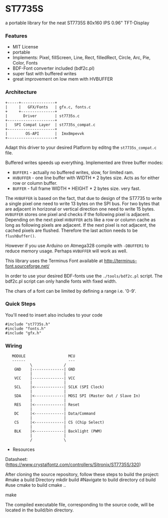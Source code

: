 ST7735S
=======

a portable library for the neat ST7735S 80x160 IPS 0.96" TFT-Display

### Features

 * MIT License
 * portable
 * Implements: Pixel, fillScreen, Line, Rect, filledRect, Circle, Arc, Pie, Color, Fonts
 * BDF-Font converter included (bdf2c.pl) 
 * super fast with buffered writes
 * great improvement on low mem with HVBUFFER


### Architecture

```
+-----+---------------+
|     |   GFX/Fonts   | gfx.c, fonts.c
+     +---------------+
|       Driver        | st7735s.c
+---------------------+
|   SPI Compat Layer  | st7735s_compat.c
+---------------------+
|        OS-API       |  Imx8mpevvk 
+---------------------+
```

Adapt this driver to your desired Platform by editng the `st7735s_compat.c` file.

Buffered writes speeds up everything. Implemented are three buffer modes:

 * `BUFFER1`  - actually no buffered writes, slow, for limited ram.
 * `HVBUFFER` - one line buffer with WIDTH * 2 bytes size. Acts as for either
    row or column buffer. 
 * `BUFFER`   - full frame WIDTH * HEIGHT * 2 bytes size. very fast.

The `HVBUFFER` is based on the fact, that due to design of the ST7735 to write
a single pixel one need to write 13 bytes on the SPI bus. For two bytes that are
adjacent in horizonal or vertical direction one need to write 15 bytes.
`HVBUFFER` stores one pixel and checks if the following pixel is adjacent.
Depending on the next pixel `HVBUFFER` acts like a row or column cache as long
as following pixels are adjacent. If the next pixel is not adjacent, the
cached pixels are flushed. Therefore the last action needs to be `flushBuffer()`.

However if you use Arduino on  Atmega328 compile with `-DBUFFER1` to 
reduce memory usage. Perhaps `HVBUFFER` will work as well.

This library uses the Terminus Font available at
http://terminus-font.sourceforge.net/

In order to use your desired BDF-fonts use the `./tools/bdf2c.pl` script.
The bdf2c.pl script can only handle fonts with fixed width.

The chars of a font can be limited by defining a range i.e. '0-9'.

### Quick Steps

You'll need to insert also includes to your code
```
#include "st7735s.h"
#include "fonts.h"
#include "gfx.h"
```


### Wiring

```
   MODULE                   MCU 
   ------                   ---
           \              /
    GND    |--------------| GND
           |              |
    VCC    |--------------| VCC
           |              |
    SCL    |<-------------| SCLK (SPI Clock)
           |              |
    SDA    |<-------------| MOSI SPI (Master Out / Slave In)
           |              | 
    RES    |<-------------| Reset
           |              |
    DC     |<-------------| Data/Command
           |              |
    CS     |<-------------| CS (Chip Select)
           |              |
    BLK    |<-------------| Backlight (PWM)
           |              |
           /              \
```

 * Resources

 Datasheet: (https://www.crystalfontz.com/controllers/Sitronix/ST7735S/320)

After cloning the source repository, follow these steps to build the project:
#make a build Directory 
 mkdir build 
#Navigate to  build directory 
cd build
#use cmake to build 
cmake ..

make

The compiled executable file, corresponding to the source code, will be located in the build/bin directory.